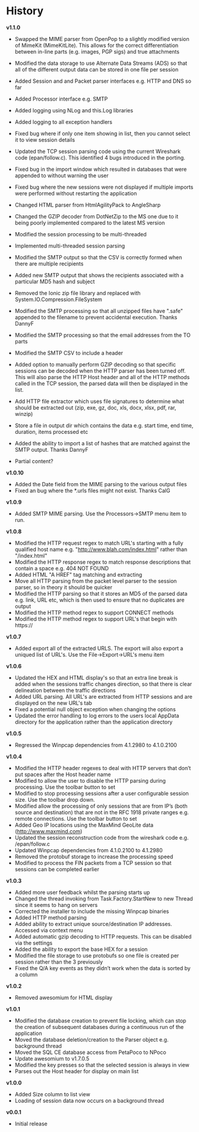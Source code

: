 # History #

**v1.1.0** 

- Swapped the MIME parser from OpenPop to a slightly modified version of MimeKit (MimeKitLite). This allows for the correct differentiation between in-line parts (e.g. images, PGP sigs) and true attachments
- Modified the data storage to use Alternate Data Streams (ADS) so that all of the different output data can be stored in one file per session
- Added Session and and Packet parser interfaces e.g. HTTP and DNS so far
- Added Processor interface e.g. SMTP
- Added logging using NLog and this.Log libraries
- Added logging to all exception handlers
- Fixed bug where if only one item showing in list, then you cannot select it to view session details 
- Updated the TCP session parsing code using the current Wireshark code (epan/follow.c). This identified 4 bugs introduced in the porting.
- Fixed bug in the import window which resulted in databases that were appended to without warning the user
- Fixed bug where the new sessions were not displayed if multiple imports were performed without restarting the application
- Changed HTML parser from HtmlAgilityPack to AngleSharp
- Changed the GZIP decoder from DotNetZip to the MS one due to it being poorly implemented compared to the latest MS version
- Modified the session processing to be multi-threaded
- Implemented multi-threaded session parsing
- Modified the SMTP output so that the CSV is correctly formed when there are multiple recipients
- Added new SMTP output that shows the recipients associated with a particular MD5 hash and subject
- Removed the Ionic zip file library and replaced with System.IO.Compression.FileSystem 
- Modified the SMTP processing so that all unzipped files have ".safe" appended to the filename to prevent accidental execution. Thanks DannyF
- Modified the SMTP processing so that the email addresses from the TO parts
- Modified the SMTP CSV to include a header
- Added option to manually perform GZIP decoding so that specific sessions can be decoded when the HTTP parser has been turned off. This will also parse the HTTP Host header and all of the HTTP methods called in the TCP session, the parsed data will then be displayed in the list.
- Add HTTP file extractor which uses file signatures to determine what should be  extracted out (zip, exe, gz, doc, xls, docx, xlsx, pdf, rar, winzip)

- Store a file in output dir which contains the data e.g. start time, end time, duration, items processed etc 
- Added the ability to import a list of hashes that are matched against the SMTP output. Thanks DannyF
- Partial content?


**v1.0.10**

- Added the Date field from the MIME parsing to the various output files
- Fixed an bug where the *.urls files might not exist. Thanks CalG

**v1.0.9**

- Added SMTP MIME parsing. Use the Processors->SMTP menu item to run.

**v1.0.8**

- Modified the HTTP request regex to match URL's starting with a fully qualified host name e.g. "http://www.blah.com/index.html" rather than "/index.html"
- Modified the HTTP response regex to match response descriptions that contain a space e.g. 404 NOT FOUND
- Added HTML "A HREF" tag matching and extracting 
- Move all HTTP parsing from the packet level parser to the session parser, so in theory it should be quicker
- Modified the HTTP parsing so that it stores an MD5 of the parsed data e.g. link, URL etc, which is then used to ensure that no duplicates are output
- Modified the HTTP method regex to support CONNECT methods
- Modified the HTTP method regex to support URL's that begin with https://

**v1.0.7**

- Added export all of the extracted URLS. The export will also export a uniqued list of URL's. Use the File->Export->URL's menu item

**v1.0.6**

- Updated the HEX and HTML display's so that an extra line break is added when the sessions traffic changes direction, so that there is clear delineation between the traffic directions
- Added URL parsing. All URL's are extracted from HTTP sessions and are displayed on the new URL's tab
- Fixed a potential null object exception when changing the options
- Updated the error handling to log errors to the users local AppData directory for the application rather than the application directory 

**v1.0.5**

- Regressed the Winpcap dependencies from 4.1.2980 to 4.1.0.2100 

**v1.0.4**

- Modified the HTTP header regexes to deal with HTTP servers that don’t put spaces after the Host header name
- Modified to allow the user to disable the HTTP parsing during processing. Use the toolbar button to set
- Modified to stop processing sessions after a user configurable session size. Use the toolbar drop down.
- Modified allow the processing of only sessions that are from IP’s (both source and destination) that are not in the RFC 1918 private ranges e.g. remote connections. Use the toolbar button to set
- Added Geo IP locations using the MaxMind GeoLite data (http://www.maxmind.com)
- Updated the session reconstruction code from the wireshark code e.g. /epan/follow.c
- Updated Winpcap dependencies from 4.1.0.2100 to 4.1.2980
- Removed the protobuf storage to increase the processing speed
- Modified to process the FIN packets from a TCP session so that sessions can be completed earlier
 
**v1.0.3**

- Added more user feedback whilst the parsing starts up
- Changed the thread invoking from Task.Factory.StartNew to new Thread since it seems to hang on servers
- Corrected the installer to include the missing Winpcap binaries
- Added HTTP method parsing
- Added ability to extract unique source/destination IP addresses. Accessed via context menu
- Added automatic gzip decoding to HTTP requests. This can be disabled via the settings
- Added the ability to export the base HEX for a session
- Modified the file storage to use protobufs so one file is created per session rather than the 3 previously
- Fixed the Q/A key events as they didn’t work when the data is sorted by a column

**v1.0.2**

- Removed awesomium for HTML display

**v1.0.1**

- Modified the database creation to prevent file locking, which can stop the creation of subsequent databases during a continuous run of the application
- Moved the database deletion/creation to the Parser object e.g. background thread
- Moved the SQL CE database access from PetaPoco to NPoco
- Update awesomium to v1.7.0.5
- Modified the key presses so that the selected session is always in view
- Parses out the Host header for display on main list

**v1.0.0**

- Added Size column to list view
- Loading of session data now occurs on a background thread
 
**v0.0.1**

- Initial release
